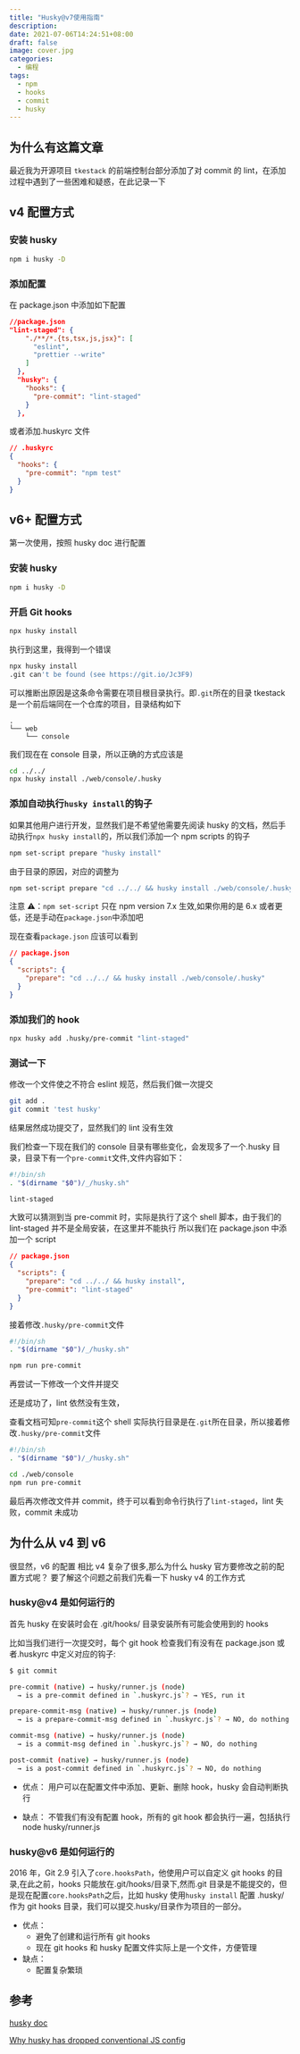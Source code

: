 ```yaml
---
title: "Husky@v7使用指南"
description:
date: 2021-07-06T14:24:51+08:00
draft: false
image: cover.jpg
categories:
  - 编程
tags:
  - npm
  - hooks
  - commit
  - husky
---
```


## 为什么有这篇文章

最近我为开源项目 `tkestack` 的前端控制台部分添加了对 commit 的 lint，在添加过程中遇到了一些困难和疑惑，在此记录一下

## v4 配置方式

### 安装 husky

```bash
npm i husky -D
```

### 添加配置

在 package.json 中添加如下配置

```json
//package.json
"lint-staged": {
    "./**/*.{ts,tsx,js,jsx}": [
      "eslint",
      "prettier --write"
    ]
  },
  "husky": {
    "hooks": {
      "pre-commit": "lint-staged"
    }
  },
```

或者添加.huskyrc 文件

```json
// .huskyrc
{
  "hooks": {
    "pre-commit": "npm test"
  }
}
```

## v6+ 配置方式

第一次使用，按照 husky doc 进行配置

### 安装 husky

```bash
npm i husky -D
```

### 开启 Git hooks

```bash
npx husky install
```

执行到这里，我得到一个错误

```bash
npx husky install
.git can't be found (see https://git.io/Jc3F9)
```

可以推断出原因是这条命令需要在项目根目录执行。即`.git`所在的目录
tkestack 是一个前后端同在一个仓库的项目，目录结构如下

```
.
└── web
    └── console
```

我们现在在 console 目录，所以正确的方式应该是

```bash
cd ../../
npx husky install ./web/console/.husky
```

### 添加自动执行`husky install`的钩子

如果其他用户进行开发，显然我们是不希望他需要先阅读 husky 的文档，然后手动执行`npx husky install`的，所以我们添加一个 npm scripts 的钩子

```bash
npm set-script prepare "husky install"
```

由于目录的原因，对应的调整为

```bash
npm set-script prepare "cd ../../ && husky install ./web/console/.husky"
```

注意 ⚠️：`npm set-script` 只在 npm version 7.x 生效,如果你用的是 6.x 或者更低，还是手动在`package.json`中添加吧

现在查看`package.json` 应该可以看到

```json
// package.json
{
  "scripts": {
    "prepare": "cd ../../ && husky install ./web/console/.husky"
  }
}
```

### 添加我们的 hook

```bash
npx husky add .husky/pre-commit "lint-staged"
```

### 测试一下

修改一个文件使之不符合 eslint 规范，然后我们做一次提交

```bash
git add .
git commit 'test husky'
```

结果居然成功提交了，显然我们的 lint 没有生效

我们检查一下现在我们的 console 目录有哪些变化，会发现多了一个.husky 目录，目录下有一个`pre-commit`文件,文件内容如下：

```bash
#!/bin/sh
. "$(dirname "$0")/_/husky.sh"

lint-staged

```

大致可以猜测到当 pre-commit 时，实际是执行了这个 shell 脚本，由于我们的 lint-staged 并不是全局安装，在这里并不能执行
所以我们在 package.json 中添加一个 script

```json
// package.json
{
  "scripts": {
    "prepare": "cd ../../ && husky install",
    "pre-commit": "lint-staged"
  }
}
```

接着修改`.husky/pre-commit`文件

```bash
#!/bin/sh
. "$(dirname "$0")/_/husky.sh"

npm run pre-commit

```

再尝试一下修改一个文件并提交

还是成功了，lint 依然没有生效，

查看文档可知`pre-commit`这个 shell 实际执行目录是在`.git`所在目录，所以接着修改`.husky/pre-commit`文件

```bash
#!/bin/sh
. "$(dirname "$0")/_/husky.sh"

cd ./web/console
npm run pre-commit

```

最后再次修改文件并 commit，终于可以看到命令行执行了`lint-staged`，lint 失败，commit 未成功

## 为什么从 v4 到 v6

很显然，v6 的配置 相比 v4 复杂了很多,那么为什么 husky 官方要修改之前的配置方式呢？
要了解这个问题之前我们先看一下 husky v4 的工作方式

### husky@v4 是如何运行的

首先 husky 在安装时会在 .git/hooks/ 目录安装所有可能会使用到的 hooks

比如当我们进行一次提交时，每个 git hook 检查我们有没有在 package.json 或者.huskyrc 中定义对应的钩子:

```bash
$ git commit

pre-commit (native) → husky/runner.js (node)
  → is a pre-commit defined in `.huskyrc.js`? → YES, run it

prepare-commit-msg (native) → husky/runner.js (node)
  → is a prepare-commit-msg defined in `.huskyrc.js`? → NO, do nothing

commit-msg (native) → husky/runner.js (node)
  → is a commit-msg defined in `.huskyrc.js`? → NO, do nothing

post-commit (native) → husky/runner.js (node)
  → is a post-commit defined in `.huskyrc.js`? → NO, do nothing
```

- 优点： 用户可以在配置文件中添加、更新、删除 hook，husky 会自动判断执行

- 缺点： 不管我们有没有配置 hook，所有的 git hook 都会执行一遍，包括执行 node husky/runner.js

### husky@v6 是如何运行的

2016 年，Git 2.9 引入了`core.hooksPath`，他使用户可以自定义 git hooks 的目录,在此之前，hooks 只能放在.git/hooks/目录下,然而.git 目录是不能提交的，但是现在配置`core.hooksPath`之后，比如 husky 使用`husky install` 配置 .husky/作为 git hooks 目录，我们可以提交.husky/目录作为项目的一部分。

- 优点：
  - 避免了创建和运行所有 git hooks
  - 现在 git hooks 和 husky 配置文件实际上是一个文件，方便管理
- 缺点：
  - 配置复杂繁琐

## 参考

[husky doc](https://typicode.github.io/husky)

[Why husky has dropped conventional JS config](https://blog.typicode.com/husky-git-hooks-javascript-config/)
